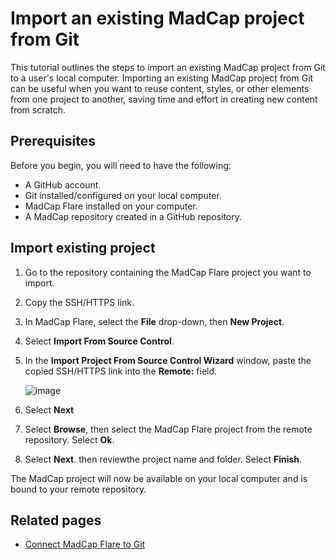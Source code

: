 # Import an existing MadCap project from Git
This tutorial outlines the steps to import an existing MadCap project from Git to a user's local computer. Importing an existing MadCap project from Git can be useful when you want to reuse content, styles, or other elements from one project to another, saving time and effort in creating new content from scratch.

## Prerequisites
Before you begin, you will need to have the following:

- A GitHub account.
- Git installed/configured on your local computer.
- MadCap Flare installed on your computer.
- A MadCap repository created in a GitHub repository. 

## Import existing project
1. Go to the repository containing the MadCap Flare project you want to import.
2. Copy the SSH/HTTPS link.
3. In MadCap Flare, select the **File** drop-down, then **New Project**.
4. Select **Import From Source Control**.
5. In the **Import Project From Source Control Wizard** window, paste the copied SSH/HTTPS link into the **Remote:**  field.

    ![image](https://github.com/mcmillanpl/Sample/assets/156026947/5bf34568-9729-4032-a6fc-95f94e7b8f7c)
7. Select **Next**
8. Select **Browse**, then select the MadCap Flare project from the remote repository. Select **Ok**.
9. Select **Next**. then reviewthe project name and folder. Select **Finish**.

The MadCap project will now be available on your local computer and is bound to your remote repository. 

## Related pages
- [Connect MadCap Flare to Git](https://github.com/mcmillanpl/Sample/blob/main/tutorials/connect-madcap-github.md)
